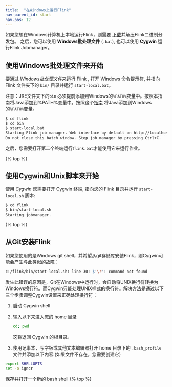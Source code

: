 ```yaml
---
title:  "在Windows上运行Flink"
nav-parent_id: start
nav-pos: 12
---
```

<!--
Licensed to the Apache Software Foundation (ASF) under one
or more contributor license agreements.  See the NOTICE file
distributed with this work for additional information
regarding copyright ownership.  The ASF licenses this file
to you under the Apache License, Version 2.0 (the
"License"); you may not use this file except in compliance
with the License.  You may obtain a copy of the License at

  http://www.apache.org/licenses/LICENSE-2.0

Unless required by applicable law or agreed to in writing,
software distributed under the License is distributed on an
"AS IS" BASIS, WITHOUT WARRANTIES OR CONDITIONS OF ANY
KIND, either express or implied.  See the License for the
specific language governing permissions and limitations
under the License.
-->

如果您想在Windows计算机上本地运行Flink，则需要 [下载](http://flink.apache.org/downloads.html)并解压Flink二进制分发包。 之后，您可以使用 **Windows批处理文件** (`.bat`), 也可以使用 **Cygwin** 运行Flink Jobmanager。

## 使用Windows批处理文件来开始

要通过 *Windows批处理文件*来运行 Flink , 打开 Windows 命令提示符, 并指向 Flink 文件夹下的 `bin/` 目录并运行 `start-local.bat`。

注意：JRE文件夹下的``bin`` 必须提前添加到Windows的``%PATH%``变量中。按照本指南将Java添加到%PATH%变量中。按照这个[指南](http://www.java.com/en/download/help/path.xml) 将Java添加到Windows的``%PATH%``变量。

~~~bash
$ cd flink
$ cd bin
$ start-local.bat
Starting Flink job manager. Web interface by default on http://localhost:8081/.
Do not close this batch window. Stop job manager by pressing Ctrl+C.
~~~

之后，您需要打开第二个终端运行`flink.bat`才能使用它来运行作业。

{% top %}

## 使用Cygwin和Unix脚本来开始

使用 *Cygwin* 您需要打开 Cygwin 终端, 指向您的 Flink 目录并运行 `start-local.sh` 脚本:

~~~bash
$ cd flink
$ bin/start-local.sh
Starting jobmanager.
~~~

{% top %}

## 从Git安装Flink

如果您使用的是Windows git shell，并希望从git存储库安装Flink，则Cygwin可能会产生与此类似的故障：

~~~bash
c:/flink/bin/start-local.sh: line 30: $'\r': command not found
~~~

发生此错误的原因是，Git在Windows中运行时，会自动将UNIX换行符转换为Windows换行符。而Cygwin只能处理UNIX样式的换行符。解决方法是通过以下三个步骤调整Cygwin设置来正确处理换行符：

1. 启动 Cygwin shell

2. 输入以下来进入您的 home 目录

    ~~~bash
    cd; pwd
    ~~~

    这将返回 Cygwin 的根目录。

3. 使用记事本，写字板或其他文本编辑器打开 home 目录下的 `.bash_profile` 文件并添加以下内容:(如果文件不存在，您需要创建它）

~~~bash
export SHELLOPTS
set -o igncr
~~~

保存并打开一个新的 bash shell
{% top %}
